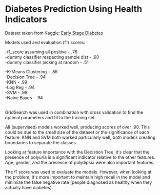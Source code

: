 # Diabetes Prediction Using Health Indicators


Dataset taken from Kaggle: [Early Stage Diabetes](https://archive.ics.uci.edu/ml/datasets/Early+stage+diabetes+risk+prediction+dataset) <br/>


Models used and evaluation (f1) scores: <br/> 

-f1_score assuming all positive - .76 <br/>
-dummy classifier respecting sample dist - .60 <br/>
-dummy classifier picking at random - .51 <br/>

-K-Means Clustering - .86 <br/>
-Decision Tree - .94 <br/>
-KNN - .99 <br/>
-Log Reg - .94 <br/>
-SVM - .98 <br/>
-Naive Bayes - .94 <br/>
<br/>


GridSearch was used in combination with cross validation to find the optimal parameters and fit to the training set. 

All (supervised) models worked well, producing scores of over .90. This could be due to the small size of the dataset or the significance of each feature. KNN and SVM both worked particularly well, both models creating boundaries to separate the classes. 

Looking at feature importance with the Decistion Tree, it's clear that the presence of polyuria is a significant indicator relative to the other features. Age, gender, and the presence of polydipsia were also important features. 

The f1 score was used to evaluate the models. However, when looking at the problem, it's more important to maintain high recall in the model and minimize the false negative rate (people diagnosed as healthy when they actually have diabetes).



